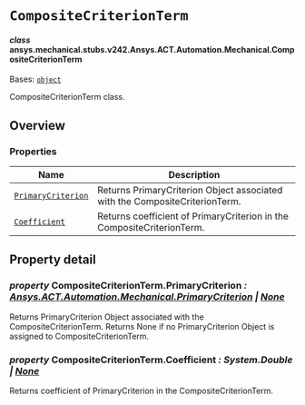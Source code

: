 # `CompositeCriterionTerm`



#### *class* ansys.mechanical.stubs.v242.Ansys.ACT.Automation.Mechanical.CompositeCriterionTerm

Bases: [`object`](https://docs.python.org/3/library/functions.html#object)

CompositeCriterionTerm class.

<!-- !! processed by numpydoc !! -->

<a id="overview"></a>

## Overview

### Properties

| Name | Description |
|------------------------------------------------------------------|-------------------------------------------------------------------------------|
| [`PrimaryCriterion`](#CompositeCriterionTerm.PrimaryCriterion)   | Returns PrimaryCriterion Object associated with the CompositeCriterionTerm.   |
| [`Coefficient`](#CompositeCriterionTerm.Coefficient)             | Returns coefficient of PrimaryCriterion in the CompositeCriterionTerm.        |

<a id="property-detail"></a>

## Property detail

<a id="CompositeCriterionTerm.PrimaryCriterion"></a>

### *property* CompositeCriterionTerm.PrimaryCriterion *: [Ansys.ACT.Automation.Mechanical.PrimaryCriterion](../../../../../v241/Ansys/ACT/Automation/Mechanical/PrimaryCriterion.md#ansys.mechanical.stubs.v241.Ansys.ACT.Automation.Mechanical.PrimaryCriterion) | [None](https://docs.python.org/3/library/constants.html#None)*

Returns PrimaryCriterion Object associated with the CompositeCriterionTerm.
Returns None if no PrimaryCriterion Object is assigned to CompositeCriterionTerm.

<!-- !! processed by numpydoc !! -->

<a id="CompositeCriterionTerm.Coefficient"></a>

### *property* CompositeCriterionTerm.Coefficient *: System.Double | [None](https://docs.python.org/3/library/constants.html#None)*

Returns coefficient of PrimaryCriterion in the CompositeCriterionTerm.

<!-- !! processed by numpydoc !! -->

